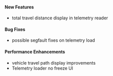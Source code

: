 #### New Features
* total travel distance display in telemetry reader

#### Bug Fixes
* possible segfault fixes on telemetry load

#### Performance Enhancements
* vehicle travel path display improvements
* Telemetry loader no freeze UI